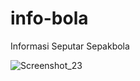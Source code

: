 # info-bola
Informasi Seputar Sepakbola

![Screenshot_23](https://user-images.githubusercontent.com/59431918/98551225-a82c9200-22cf-11eb-8304-c7a65c6c8d73.jpg)
